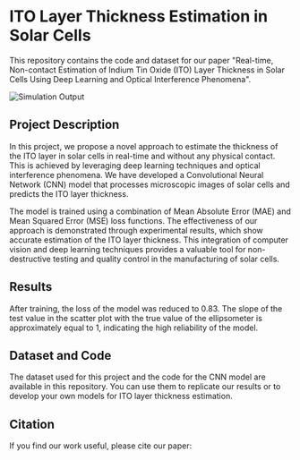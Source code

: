 # ITO Layer Thickness Estimation in Solar Cells

This repository contains the code and dataset for our paper "Real-time, Non-contact Estimation of Indium Tin Oxide (ITO) Layer Thickness in Solar Cells Using Deep Learning and Optical Interference Phenomena". 

![Simulation Output](simulation/output.gif)

## Project Description

In this project, we propose a novel approach to estimate the thickness of the ITO layer in solar cells in real-time and without any physical contact. This is achieved by leveraging deep learning techniques and optical interference phenomena. We have developed a Convolutional Neural Network (CNN) model that processes microscopic images of solar cells and predicts the ITO layer thickness. 

The model is trained using a combination of Mean Absolute Error (MAE) and Mean Squared Error (MSE) loss functions. The effectiveness of our approach is demonstrated through experimental results, which show accurate estimation of the ITO layer thickness. This integration of computer vision and deep learning techniques provides a valuable tool for non-destructive testing and quality control in the manufacturing of solar cells.

## Results

After training, the loss of the model was reduced to 0.83. The slope of the test value in the scatter plot with the true value of the ellipsometer is approximately equal to 1, indicating the high reliability of the model.

## Dataset and Code

The dataset used for this project and the code for the CNN model are available in this repository. You can use them to replicate our results or to develop your own models for ITO layer thickness estimation.

## Citation

If you find our work useful, please cite our paper:

